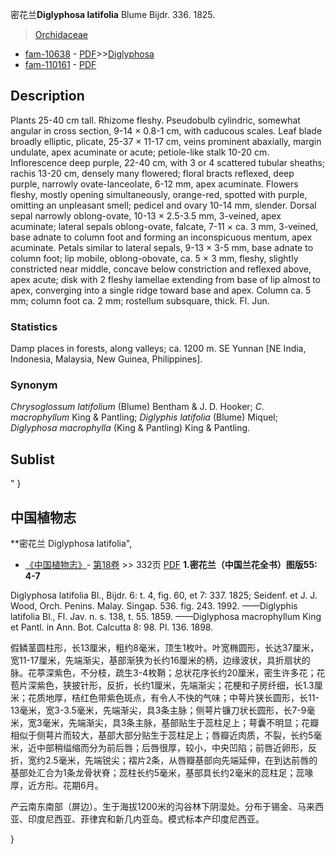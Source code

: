 密花兰**Diglyphosa latifolia** Blume Bijdr. 336. 1825.

> [Orchidaceae](http://www.iplant.cn/info/Orchidaceae?t=foc)
* [fam-10638](http://www.iplant.cn/foc/fam/10638) - [PDF](http://www.iplant.cn/foc/pdf/Orchidaceae.pdf)>>[Diglyphosa](http://www.iplant.cn/info/Diglyphosa?t=foc)
* [fam-110161](http://www.iplant.cn/foc/fam/110161) - [PDF](http://www.iplant.cn/foc/pdf/Diglyphosa.pdf)

## Description

Plants 25-40 cm tall. Rhizome fleshy. Pseudobulb cylindric, somewhat angular in cross section, 9-14 × 0.8-1 cm, with caducous scales. Leaf blade broadly elliptic, plicate, 25-37 × 11-17 cm, veins prominent abaxially, margin undulate, apex acuminate or acute; petiole-like stalk 10-20 cm. Inflorescence deep purple, 22-40 cm, with 3 or 4 scattered tubular sheaths; rachis 13-20 cm, densely many flowered; floral bracts reflexed, deep purple, narrowly ovate-lanceolate, 6-12 mm, apex acuminate. Flowers fleshy, mostly opening simultaneously, orange-red, spotted with purple, omitting an unpleasant smell; pedicel and ovary 10-14 mm, slender. Dorsal sepal narrowly oblong-ovate, 10-13 × 2.5-3.5 mm, 3-veined, apex acuminate; lateral sepals oblong-ovate, falcate, 7-11 × ca. 3 mm, 3-veined, base adnate to column foot and forming an inconspicuous mentum, apex acuminate. Petals similar to lateral sepals, 9-13 × 3-5 mm, base adnate to column foot; lip mobile, oblong-obovate, ca. 5 × 3 mm, fleshy, slightly constricted near middle, concave below constriction and reflexed above, apex acute; disk with 2 fleshy lamellae extending from base of lip almost to apex, converging into a single ridge toward base and apex. Column ca. 5 mm; column foot ca. 2 mm; rostellum subsquare, thick. Fl. Jun.

### Statistics
Damp places in forests, along valleys; ca. 1200 m. SE Yunnan [NE India, Indonesia, Malaysia, New Guinea, Philippines].

### Synonym
*Chrysoglossum latifolium* (Blume) Bentham & J. D. Hooker; *C. macrophyllum* King & Pantling; *Diglyphis latifolia* (Blume) Miquel; *Diglyphosa macrophylla* (King & Pantling) King & Pantling.


## Sublist
"
}
## 中国植物志



**密花兰 Diglyphosa latifolia",


* [《中国植物志》](http://www.iplant.cn/frps)- [第18卷](http://www.iplant.cn/frps/vol/18) >> 332页 [PDF](http://www.iplant.cn/frps/pdf/18/332.pdf)
**1.密花兰（中国兰花全书）图版55: 4-7**

Diglyphosa latifolia Bl., Bijdr. 6: t. 4, fig. 60, et 7: 337. 1825; Seidenf. et J. J. Wood, Orch. Penins. Malay. Singap. 536. fig. 243. 1992. ——Diglyphis latifolia Bl., Fl. Jav. n. s. 138, t. 55. 1859. ——Diglyphosa macrophyllum King et Pantl. in Ann. Bot. Calcutta 8: 98. Pl. 136. 1898.

假鳞茎圆柱形，长13厘米，粗约8毫米，顶生1枚叶。叶宽椭圆形，长达37厘米，宽11-17厘米，先端渐尖，基部渐狭为长约16厘米的柄，边缘波状，具折扇状的脉。花葶深紫色，不分枝，疏生3-4枚鞘；总状花序长约20厘米，密生许多花；花苞片深紫色，狭披针形，反折，长约1厘米，先端渐尖；花梗和子房纤细，长1.3厘米；花质地厚，桔红色带紫色斑点，有令人不快的气味；中萼片狭长圆形，长11-13毫米，宽3-3.5毫米，先端渐尖，具3条主脉；侧萼片镰刀状长圆形，长7-9毫米，宽3毫米，先端渐尖，具3条主脉，基部贴生于蕊柱足上；萼囊不明显；花瓣相似于侧萼片而较大，基部大部分贴生于蕊柱足上；唇瓣近肉质，不裂，长约5毫米，近中部稍缢缩而分为前后唇；后唇很厚，较小，中央凹陷；前唇近卵形，反折，宽约2.5毫米，先端锐尖；褶片2条，从唇瓣基部向先端延伸，在到达前唇的基部处汇合为1条龙骨状脊；蕊柱长约5毫米，基部具长约2毫米的蕊柱足；蕊喙厚，近方形。花期6月。

产云南东南部（屏边）。生于海拔1200米的沟谷林下阴湿处。分布于锡金、马来西亚、印度尼西亚、菲律宾和新几内亚岛。模式标本产印度尼西亚。



}